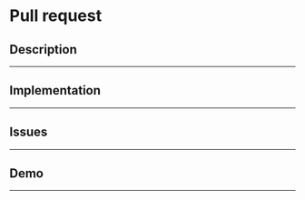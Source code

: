 # Pull request

## Description

<!-- Describe a reason for this PR. Why its needed? What value it will add? -->

---

## Implementation

<!-- Provide implementation details (files created, methods changes, logic, etc.) -->

---

## Issues

<!-- List related Jira/Github issues -->

---

## Demo

<!-- Image, video or instructions -->

---